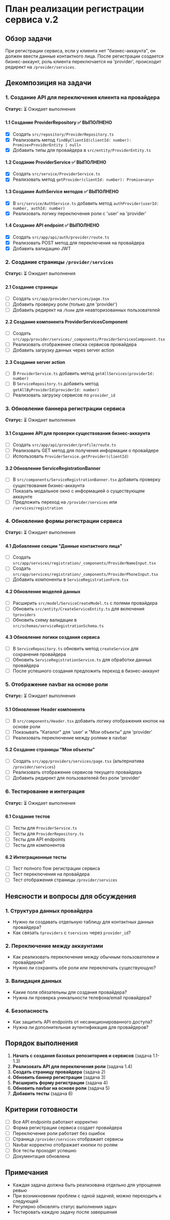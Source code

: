 # План реализации регистрации сервиса v.2

## Обзор задачи
При регистрации сервиса, если у клиента нет "бизнес-аккаунта", он должен ввести данные контактного лица. После регистрации создается бизнес-аккаунт, роль клиента переключается на 'provider', происходит редирект на `/provider/services`.

## Декомпозиция на задачи

### 1. Создание API для переключения клиента на провайдера
**Статус:** ⏳ Ожидает выполнения

#### 1.1 Создание ProviderRepository ✅ ВЫПОЛНЕНО
- [x] Создать `src/repository/ProviderRepository.ts`
- [x] Реализовать метод `findByClientId(clientId: number): Promise<ProviderEntity | null>`
- [x] Добавить типы для провайдера в `src/entity/ProviderEntity.ts`

#### 1.2 Создание ProviderService ✅ ВЫПОЛНЕНО
- [x] Создать `src/service/ProviderService.ts`
- [x] Реализовать метод `getProvider(clientId: number): Promise<any>`

#### 1.3 Создание AuthService методов ✅ ВЫПОЛНЕНО
- [x] В `src/service/AuthService.ts` добавить метод `authProvider(userId: number, authId: number)`
- [x] Реализовать логику переключения роли с 'user' на 'provider'

#### 1.4 Создание API endpoint ✅ ВЫПОЛНЕНО
- [x] Создать `src/app/api/auth/provider/route.ts`
- [x] Реализовать POST метод для переключения на провайдера
- [x] Добавить валидацию JWT

### 2. Создание страницы `/provider/services`
**Статус:** ⏳ Ожидает выполнения

#### 2.1 Создание страницы
- [ ] Создать `src/app/provider/services/page.tsx`
- [ ] Добавить проверку роли (только для 'provider')
- [ ] Добавить редирект на `/home` для неавторизованных пользователей

#### 2.2 Создание компонента ProviderServicesComponent
- [ ] Создать `src/app/provider/services/_components/ProviderServicesComponent.tsx`
- [ ] Реализовать отображение списка сервисов провайдера
- [ ] Добавить загрузку данных через server action

#### 2.3 Создание server action
- [ ] В `ProviderService.ts` добавить метод `getAllServices(providerId: number)`
- [ ] В `ServiceRepository.ts` добавить метод `getAllByProviderId(providerId: number)`
- [ ] Реализовать загрузку сервисов по `provider_id`

### 3. Обновление баннера регистрации сервиса
**Статус:** ⏳ Ожидает выполнения

#### 3.1 Создание API для проверки существования бизнес-аккаунта
- [ ] Создать `src/app/api/provider/profile/route.ts`
- [ ] Реализовать GET метод для получения информации о провайдере
- [ ] Использовать `ProviderService.getProvider(clientId)`

#### 3.2 Обновление ServiceRegistrationBanner
- [ ] В `src/components/ServiceRegistrationBanner.tsx` добавить проверку существования бизнес-аккаунта
- [ ] Показать модальное окно с информацией о существующем аккаунте
- [ ] Предложить переход на `/provider/services` или `/services/registration`

### 4. Обновление формы регистрации сервиса
**Статус:** ⏳ Ожидает выполнения

#### 4.1 Добавление секции "Данные контактного лица"
- [ ] Создать `src/app/services/registration/_components/ProviderNameInput.tsx`
- [ ] Создать `src/app/services/registration/_components/ProviderPhoneInput.tsx`
- [ ] Добавить компоненты в `ServiceRegistrationForm.tsx`

#### 4.2 Обновление моделей данных
- [ ] Расширить `src/model/ServiceCreateModel.ts` с полями провайдера
- [ ] Обновить `src/entity/CreateServiceEntity.ts` для включения `tproviders`
- [ ] Обновить схему валидации в `src/schemas/serviceRegistrationSchema.ts`

#### 4.3 Обновление логики создания сервиса
- [ ] В `ServiceRepository.ts` обновить метод `createService` для сохранения провайдера
- [ ] Обновить `ServiceRegistrationService.ts` для обработки данных провайдера
- [ ] После успешного создания предложить переход в бизнес-аккаунт

### 5. Отображение navbar на основе роли
**Статус:** ⏳ Ожидает выполнения

#### 5.1 Обновление Header компонента
- [ ] В `src/components/Header.tsx` добавить логику отображения кнопок на основе роли
- [ ] Показывать "Каталог" для 'user' и "Мои объекты" для 'provider'
- [ ] Реализовать переключение между ролями в navbar

#### 5.2 Создание страницы "Мои объекты"
- [ ] Создать `src/app/providers/services/page.tsx` (альтернатива `/provider/services`)
- [ ] Реализовать отображение сервисов текущего провайдера
- [ ] Добавить редирект для пользователей без роли 'provider'

### 6. Тестирование и интеграция
**Статус:** ⏳ Ожидает выполнения

#### 6.1 Создание тестов
- [ ] Тесты для `ProviderService.ts`
- [ ] Тесты для `ProviderRepository.ts`
- [ ] Тесты для API endpoints
- [ ] Тесты для компонентов

#### 6.2 Интеграционные тесты
- [ ] Тест полного flow регистрации сервиса
- [ ] Тест переключения на провайдера
- [ ] Тест отображения страницы `/provider/services`

## Неясности и вопросы для обсуждения

### 1. Структура данных провайдера
- Нужно ли создавать отдельную таблицу для контактных данных провайдера?
- Как связать `tproviders` с `tservices` через `provider_id`?

### 2. Переключение между аккаунтами
- Как реализовать переключение между обычным пользователем и провайдером?
- Нужно ли сохранять обе роли или переключать существующую?

### 3. Валидация данных
- Какие поля обязательны для создания провайдера?
- Нужна ли проверка уникальности телефона/email провайдера?

### 4. Безопасность
- Как защитить API endpoints от несанкционированного доступа?
- Нужна ли дополнительная аутентификация для провайдеров?

## Порядок выполнения

1. **Начать с создания базовых репозиториев и сервисов** (задача 1.1-1.3)
2. **Реализовать API для переключения роли** (задача 1.4)
3. **Создать страницу провайдера** (задача 2)
4. **Обновить баннер регистрации** (задача 3)
5. **Расширить форму регистрации** (задача 4)
6. **Обновить navbar на основе роли** (задача 5)
7. **Добавить тесты** (задача 6)

## Критерии готовности

- [ ] Все API endpoints работают корректно
- [ ] Форма регистрации сервиса создает провайдера
- [ ] Переключение роли работает без ошибок
- [ ] Страница `/provider/services` отображает сервисы
- [ ] Navbar корректно отображает кнопки по ролям
- [ ] Все тесты проходят успешно
- [ ] Документация обновлена

## Примечания

- Каждая задача должна быть реализована отдельно для упрощения ревью
- При возникновении проблем с одной задачей, можно переходить к следующей
- Регулярно обновлять статус выполнения задач
- Тестировать каждую задачу после завершения
